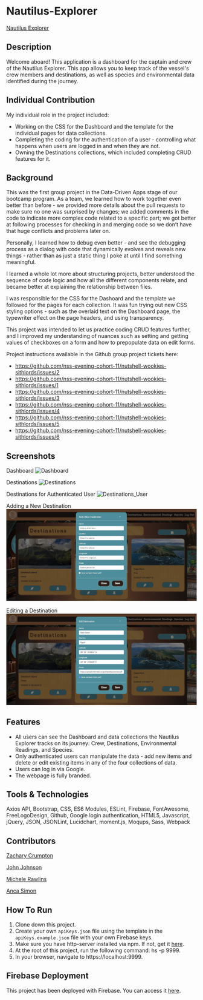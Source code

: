 # Nautilus-Explorer

[Nautilus Explorer](https://ancanautilus.web.app/)

## Description
Welcome aboard! This application is a dashboard for the captain and crew of the Nautilus Explorer. This app allows you to keep track of the vessel's crew members and destinations, as well as species and environmental data identified during the journey.

## Individual Contribution
My individual role in the project included:
* Working on the CSS for the Dashboard and the template for the individual pages for data collections.
* Completing the coding for the authentication of a user - controlling what happens when users are logged in and when they are not. 
* Owning the Destinations collections, which included completing CRUD features for it. 

## Background
This was the first group project in the Data-Driven Apps stage of our bootcamp program. 
As a team, we learned how to work together even better than before - we provided more details about the pull requests to make sure no one was surprised by changes; we added comments in the code to indicate more complex code related to a specific part; we got better at following processes for checking in and merging code so we don’t have that huge conflicts and problems later on. 

Personally, I learned how to debug even better - and see the debugging process as a dialog with code that dynamically evolves and reveals new things - rather than as just a static thing I poke at until I find something meaningful. 

I learned a whole lot more about structuring projects, better understood the sequence of code logic and how all the different components relate, and became better at explaining the relationship between files. 

I was responsible for the CSS for the Dashoard and the template we followed for the pages for each collection. It was fun trying out new CSS styling options - such as the overlaid text on the Dashboard page, the typewriter effect on the page headers, and using transparency. 

This project was intended to let us practice coding CRUD features further, and I improved my understanding of nuances such as setting and getting values of checkboxes on a form and how to prepopulate data on edit forms.

Project instructions available in the Github group project tickets here: 
* https://github.com/nss-evening-cohort-11/nutshell-wookies-sithlords/issues/2
* https://github.com/nss-evening-cohort-11/nutshell-wookies-sithlords/issues/1
* https://github.com/nss-evening-cohort-11/nutshell-wookies-sithlords/issues/3
* https://github.com/nss-evening-cohort-11/nutshell-wookies-sithlords/issues/4
* https://github.com/nss-evening-cohort-11/nutshell-wookies-sithlords/issues/5
* https://github.com/nss-evening-cohort-11/nutshell-wookies-sithlords/issues/6

## Screenshots
Dashboard
![Dashboard](./screenshots-nautilus/dashboard.png)

Destinations
![Destinations](./screenshots-nautilus/destinations.png)

Destinations for Authenticated User
![Destinations_User](./screenshots-nautilus/destinations_user.png)

Adding a New Destination
![Destination_Add](./screenshots-nautilus/destination_add.png)

Editing a Destination
![Destination_Edit](./screenshots-nautilus/destination_edit.png)

## Features
* All users can see the Dashboard and data collections the Nautilus Explorer tracks on its journey: Crew, Destinations, Environmental Readings, and Species. 
* Only authenticated users can manipulate the data - add new items and delete or edit existing items in any of the four collections of data. 
* Users can log in via Google.
* The webpage is fully branded. 

## Tools &  Technologies
Axios API, Bootstrap, CSS, ES6 Modules, ESLint, Firebase, FontAwesome, FreeLogoDesign, Github, Google login authentication, HTML5, Javascript, jQuery, JSON, JSONLint, Lucidchart, moment.js, Moqups, Sass, Webpack

## Contributors
[Zachary Crumpton](https://github.com/ZacCrumpton)

[John Johnson](https://github.com/John-Ryan-Johnson)

[Michele Rawlins](https://github.com/Michele-Rawlins)

[Anca Simon](https://github.com/ancasimon)

## How To Run
1. Clone down this project.
1. Create your own `apiKeys.json` file using the template in the `apiKeys.example.json` file with your own Firebase keys.
1. Make sure you have http-server installed via npm. If not, get it [here](https://www.npmjs.com/package/http-server).
1. At the root of this project, run the following command: hs -p 9999.
1. In your browser, navigate to https://localhost:9999.

## Firebase Deployment
This project has been deployed with Firebase. 
You can access it [here](https://ancanautilus.web.app/). 
